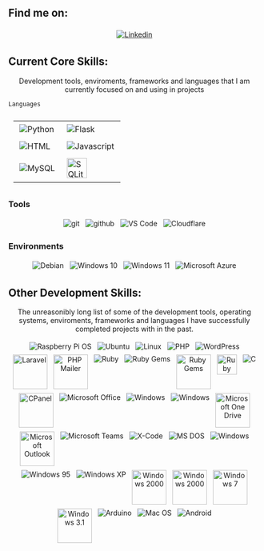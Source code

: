 ## Find me on:
<p align="center">
    <a href="https://www.linkedin.com/in/murraystorm/" target="_blank" rel="noopener noreferrer">
        <img src="https://img.icons8.com/color/69/000000/linkedin.png" alt="Linkedin" style="vertical-align:top; margin:4px">
    </a>
</p>

## Current Core Skills:
<p align="center">
    Development tools, enviroments, frameworks and languages that I am currently focused on and using in projects
</p>

``Languages``

<table style="padding:10px;margin-left: auto;margin-right: auto;">
    <tr>
        <td>
            <img src="https://img.icons8.com/color/69/000000/python.png" alt="Python" style="vertical-align:top; margin:4px">
        </td>
        <td>
            <img src="https://img.icons8.com/color/69/000000/flask.png" alt="Flask" style="vertical-align:top; margin:4px">
        </td>
    </tr>
    <tr>
        <td>
            <img src="https://img.icons8.com/color/69/000000/html-5--v1.png" alt="HTML" style="vertical-align:top; margin:4px">
        </td>
        <td>
            <img src="https://img.icons8.com/color/69/000000/javascript.png" alt="Javascript" style="vertical-align:top; margin:4px">
        </td>
    </tr>
    <tr>
        <td>
            <img src="https://img.icons8.com/color/69/000000/mysql-logo.png" alt="MySQL" style="vertical-align:top; margin:4px">  
        </td>
        <td>
            <img src="https://cdn.cdnlogo.com/logos/s/41/sqlite.svg" alt="SQLite" height="40" style="vertical-align:top; margin:4px"> 
        </td>
    </tr>
</table>

### Tools
<p align="center">
    <img src="https://img.icons8.com/color/69/000000/git.png" alt="git" style="vertical-align:top; margin:4px">
    <img src="https://img.icons8.com/color/69/000000/github.png" alt="github" style="vertical-align:top; margin:4px">
    <img src="https://img.icons8.com/color/69/000000/visual-studio-code-2019.png" alt="VS Code" style="vertical-align:top; margin:4px">
    <img src="https://img.icons8.com/color/69/000000/cloudflare.png" alt="Cloudflare" style="vertical-align:top; margin:4px">
</p>

### Environments
<p align="center">
    <img src="https://img.icons8.com/color/69/000000/debian.png" alt="Debian" style="vertical-align:top; margin:4px"/>
    <img src="https://img.icons8.com/color/69/000000/windows-10.png" alt="Windows 10" style="vertical-align:top; margin:4px"/>
    <img src="https://img.icons8.com/color/69/000000/windows-11.png" alt="Windows 11" style="vertical-align:top; margin:4px"/>
    <img src="https://img.icons8.com/fluency/69/000000/azure-1.png" alt="Microsoft Azure" style="vertical-align:top; margin:4px">
</p>

## Other Development Skills:
<p align="center">
    The unreasonibly long list of some of the development tools, operating systems, enviroments, frameworks and languages I have successfully completed projects with in the past.
</p>
<p align="center">
    <img src="https://img.icons8.com/color/69/000000/raspberry-pi.png" alt="Raspberry Pi OS" style="vertical-align:top; margin:4px"/>
    <img src="https://img.icons8.com/color/69/000000/ubuntu--v1.png" alt="Ubuntu" style="vertical-align:top; margin:4px"/>
    <img src="https://img.icons8.com/color/69/000000/linux--v1.png" alt="Linux" style="vertical-align:top; margin:4px"/>
    <img src="https://img.icons8.com/color/69/000000/php.png" alt="PHP" style="vertical-align:top; margin:4px">
    <img src="https://img.icons8.com/color/69/000000/wordpress.png" alt="WordPress" style="vertical-align:top; margin:4px">
    <img src="https://cdn.cdnlogo.com/logos/l/23/laravel.svg" alt="Laravel" height="69" style="vertical-align:top; margin:4px"> 
    <img src="https://cdn.cdnlogo.com/logos/p/53/phpmailer.svg" alt="PHP Mailer" height="69" style="vertical-align:top; margin:4px"> 
    <img src="https://img.icons8.com/color/69/000000/ruby-programming-language.png" alt="Ruby" style="vertical-align:top; margin:4px">
    <img src="https://img.icons8.com/color/69/000000/ruby-gem.png" alt="Ruby Gems" style="vertical-align:top; margin:4px">
    <img src="https://cdn.cdnlogo.com/logos/r/18/rubygems.svg" alt="Ruby Gems" height="69" style="vertical-align:top; margin:4px"> 
    <img src="https://cdn.cdnlogo.com/logos/r/26/rails.svg" alt="Ruby on Rails" height="40" style="vertical-align:top; margin:4px"> 
    <img src="https://img.icons8.com/color/69/000000/c-programming.png" alt="C" style="vertical-align:top; margin:4px">
    <img src="https://cdn.cdnlogo.com/logos/c/90/cpanel.png" alt="CPanel" height="69" style="vertical-align:top; margin:4px"> 
    <img src="https://img.icons8.com/color/69/000000/office-365.png" alt="Microsoft Office" style="vertical-align:top; margin:4px">
    <img src="https://img.icons8.com/color/69/000000/slack-new.png" alt="Windows" style="vertical-align:top; margin:4px">
    <img src="https://img.icons8.com/color/69/000000/windows.png" alt="Windows" style="vertical-align:top; margin:4px">
    <img src="https://cdn.cdnlogo.com/logos/m/73/microsoft-onedrive.svg" alt="Microsoft One Drive" height="69" style="vertical-align:top; margin:4px">
    <img src="https://cdn.cdnlogo.com/logos/m/25/microsoft-outlook.svg" alt="Microsoft Outlook" height="69" style="vertical-align:top; margin:4px"> 
    <img src="https://img.icons8.com/color/69/000000/microsoft-teams.png" alt="Microsoft Teams" style="vertical-align:top; margin:4px">
    <img src="https://img.icons8.com/color/69/000000/xcode.png" alt="X-Code" style="vertical-align:top; margin:4px">
    <img src="https://img.icons8.com/color/69/000000/dos.png" alt="MS DOS" style="vertical-align:top; margin:4px"/>
    <img src="https://img.icons8.com/color/69/000000/microsoft.png" alt="Windows" style="vertical-align:top; margin:4px">
    <img src="https://img.icons8.com/color/69/000000/windows-95.png" alt="Windows 95" style="vertical-align:top; margin:4px"/>
    <img src="https://img.icons8.com/color/69/000000/windows-xp.png" alt="Windows XP" style="vertical-align:top; margin:4px"/>
    <img src="https://cdn.cdnlogo.com/logos/w/10/windows-8.png" alt="Windows 2000" height="69" style="vertical-align:top; margin:4px"> 
    <img src="https://cdn.cdnlogo.com/logos/m/64/microsoft-windows-2000.svg" alt="Windows 2000" height="69" style="vertical-align:top; margin:4px"> 
    <img src="https://cdn.cdnlogo.com/logos/w/30/windows-7.png" alt="Windows 7" height="69" style="vertical-align:top; margin:4px"> 
    <img src="https://cdn.cdnlogo.com/logos/m/22/microsoft-windows.svg" alt="Windows 3.1" height="69" style="vertical-align:top; margin:4px"> 
    <img src="https://img.icons8.com/color/69/000000/arduino.png" alt="Arduino" style="vertical-align:top; margin:4px"/>
    <img src="https://img.icons8.com/color/69/000000/mac-logo.png" alt="Mac OS" style="vertical-align:top; margin:4px"/>
    <img src="https://img.icons8.com/color/69/000000/android-os.png" alt="Android" style="vertical-align:top; margin:4px" />
</p>

